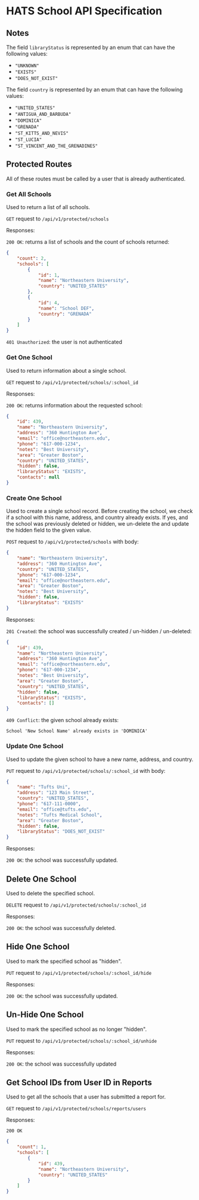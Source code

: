 # HATS School API Specification

## Notes

The field `libraryStatus` is represented by an enum that can have the following values:
 - `"UNKNOWN"`
 - `"EXISTS"`
 - `"DOES_NOT_EXIST"`
 
The field `country` is represented by an enum that can have the following values:
 - `"UNITED_STATES"`
 - `"ANTIGUA_AND_BARBUDA"`
 - `"DOMINICA"`
 - `"GRENADA"`
 - `"ST_KITTS_AND_NEVIS"`
 - `"ST_LUCIA"`
 - `"ST_VINCENT_AND_THE_GRENADINES"`


## Protected Routes
All of these routes must be called by a user that is already authenticated.


### Get All Schools 
Used to return a list of all schools.

`GET` request to `/api/v1/protected/schools`

Responses:

`200 OK`: returns a list of schools and the count of schools returned:
```json
{
    "count": 2,
    "schools": [
        {
            "id": 1,
            "name": "Northeastern University",
            "country": "UNITED_STATES"
        },
        {
            "id": 4,
            "name": "School DEF",
            "country": "GRENADA"
        }
    ]
}
```

`401 Unauthorized`: the user is not authenticated


### Get One School
Used to return information about a single school.

`GET` request to `/api/v1/protected/schools/:school_id`

Responses:

`200 OK`: returns information about the requested school:
```json
{
    "id": 439,
    "name": "Northeastern University",
    "address": "360 Huntington Ave",
    "email": "office@northeastern.edu",
    "phone": "617-000-1234",
    "notes": "Best University",
    "area": "Greater Boston",
    "country": "UNITED_STATES",
    "hidden": false,
    "libraryStatus": "EXISTS",
    "contacts": null
}
```


### Create One School
Used to create a single school record. Before creating the school,
we check if a school with this name, address, and country already exists.
If yes, and the school was previously deleted or hidden, we un-delete the
and update the hidden field to the given value.

`POST` request to `/api/v1/protected/schools` with body:
```json
{
    "name": "Northeastern University",
    "address": "360 Huntington Ave",
    "country": "UNITED_STATES",
    "phone": "617-000-1234",
    "email": "office@northeastern.edu",
    "area": "Greater Boston",
    "notes": "Best University",
    "hidden": false,
    "libraryStatus": "EXISTS"
}
```

Responses:

`201 Created`: the school was successfully created / un-hidden / un-deleted:
```json
{
    "id": 439,
    "name": "Northeastern University",
    "address": "360 Huntington Ave",
    "email": "office@northeastern.edu",
    "phone": "617-000-1234",
    "notes": "Best University",
    "area": "Greater Boston",
    "country": "UNITED_STATES",
    "hidden": false,
    "libraryStatus": "EXISTS",
    "contacts": []
}
```

`409 Conflict`: the given school already exists:
```
School 'New School Name' already exists in 'DOMINICA'
```


### Update One School
Used to update the given school to have a new name, address, and country.

`PUT` request to `/api/v1/protected/schools/:school_id` with body:
```json
{
    "name": "Tufts Uni",
    "address": "123 Main Street",
    "country": "UNITED_STATES",
    "phone": "617-111-0000",
    "email": "office@tufts.edu",
    "notes": "Tufts Medical School",
    "area": "Greater Boston",
    "hidden": false,
    "libraryStatus": "DOES_NOT_EXIST"
}
```

Responses:

`200 OK`: the school was successfully updated.


## Delete One School
Used to delete the specified school.

`DELETE` request to `/api/v1/protected/schools/:school_id`

Responses:

`200 OK`: the school was successfully deleted.


## Hide One School
Used to mark the specified school as "hidden".

`PUT` request to `/api/v1/protected/schools/:school_id/hide`

Responses:

`200 OK`: the school was successfully updated.


## Un-Hide One School
Used to mark the specified school as no longer "hidden".

`PUT` request to `/api/v1/protected/schools/:school_id/unhide`

Responses:

`200 OK`: the school was successfully updated

## Get School IDs from User ID in Reports
Used to get all the schools that a user has submitted a report for.

`GET` request to `/api/v1/protected/schools/reports/users`

Responses:

`200 OK`
```json
{
    "count": 1,
    "schools": [
        {
            "id": 439,
            "name": "Northeastern University",
            "country": "UNITED_STATES"
        }
    ]
}
```
 
 